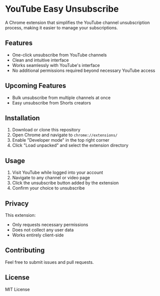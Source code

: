 # YouTube Easy Unsubscribe

A Chrome extension that simplifies the YouTube channel unsubscription process, making it easier to manage your subscriptions.

## Features

- One-click unsubscribe from YouTube channels
- Clean and intuitive interface
- Works seamlessly with YouTube's interface
- No additional permissions required beyond necessary YouTube access

## Upcoming Features

- Bulk unsubscribe from multiple channels at once
- Easy unsubscribe from Shorts creators

## Installation

1. Download or clone this repository
2. Open Chrome and navigate to `chrome://extensions/`
3. Enable "Developer mode" in the top right corner
4. Click "Load unpacked" and select the extension directory

## Usage

1. Visit YouTube while logged into your account
2. Navigate to any channel or video page
3. Click the unsubscribe button added by the extension
4. Confirm your choice to unsubscribe

## Privacy

This extension:

- Only requests necessary permissions
- Does not collect any user data
- Works entirely client-side

## Contributing

Feel free to submit issues and pull requests.

## License

MIT License
